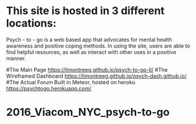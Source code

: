 # This site is hosted in 3 different locations: 

Psych - to - go is a web based app that advocates for mental health awareness and positive coping methods. In using the site, users are able to find helpful resources, as well as interact with other uses in a positive manner. 


#The Main Page
https://limontreeg.github.io/psych-to-go-II/
#The Wireframed Dashboard
https://limontreeg.github.io/psych-dash.github.io/
#The Actual Forum Built in Meteor, hosted on heroku
https://psychtogo.herokuapp.com/

# 2016_Viacom_NYC_psych-to-go
